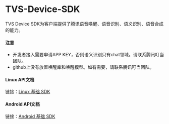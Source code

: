# TVS-Device-SDK

TVS Device SDK为客户端提供了腾讯语音唤醒、语音识别、语义识别、语音合成的能力。

#### 注意
* 开发者接入需要申请APP KEY，否则语义识别只有chat领域。请联系腾讯叮当团队。
* github上没有放置唤醒库和唤醒模型。如有需要，请联系腾讯叮当团队。

#### Linux API文档
链接：[Linux 基础 SDK](docs/linux_index.html "Linux 基础SDK") 

#### Android API文档

链接：[Android 基础 SDK](docs/android_index.html "Android 基础 SDK") 
